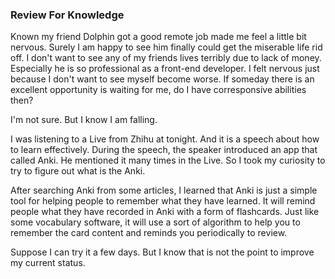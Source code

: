 ### Review For Knowledge
Known my friend Dolphin got a good remote job made me feel a little bit nervous. Surely I am happy to see him finally could get the miserable life rid off. I don't want to see any of my friends lives terribly due to lack of money. Especially he is so professional as a front-end developer. I felt nervous just because I don't want to see myself become worse. If someday there is an excellent opportunity is waiting for me, do I have corresponsive abilities then?

I'm not sure. But I know I am falling.

I was listening to a Live from Zhihu at tonight. And it is a speech about how to learn effectively. During the speech, the speaker introduced an app that called Anki. He mentioned it many times in the Live. So I took my curiosity to try to figure out what is the Anki.

After searching Anki from some articles, I learned that Anki is just a simple tool for helping people to remember what they have learned. It will remind people what they have recorded in Anki with a form of flashcards. Just like some vocabulary software, it will use a sort of algorithm to help you to remember the card content and reminds you periodically to review.

Suppose I can try it a few days. But I know that is not the point to improve my current status.
